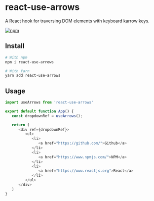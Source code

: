 # react-use-arrows

A React hook for traversing DOM elements with keyboard karrow keys.

[![npm](https://img.shields.io/npm/v/react-use-arrows)](https://www.npmjs.com/package/react-use-arrows)

## Install

```bash
# With npm
npm i react-use-arrows

# With Yarn
yarn add react-use-arrows
```

## Usage

```javascript
import useArrows from 'react-use-arrows'

export default function App() {
   const dropdownRef = useArrows();

   return (
      <div ref={dropdownRef}>
         <ul>
            <li>
               <a href="https://github.com/">Github</a>
            </li>
            <li>
               <a href="https://www.npmjs.com/">NPM</a>
            </li>
            <li>
               <a href="https://www.reactjs.org">React</a>
            </li>
         </ul>
      </div>
   )
}
```
